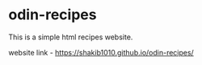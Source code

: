 # odin-recipes

This is a simple html recipes website.

website link -  https://shakib1010.github.io/odin-recipes/
